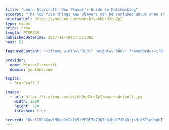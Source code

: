 ```yaml
---
title: "Learn Starcraft! New Player's Guide to Matchmaking"
excerpt: "The top five things new players can be confused about when starting off playing Starcraft 2!"
originalUrl: https://youtube.com/watch?v=bhDsd2coZpI
type: video
price: Free
length: PT5M33S
publishedDateTime: 2017-11-19T17:05:00Z
heat: 52

featuredContent: "<iframe width=\"800\" height=\"500\" frameborder=\"0\" src=\"https://www.youtube.com/embed/bhDsd2coZpI\" allow=\"accelerometer; autoplay; encrypted-media; gyroscope; picture-in-picture\" allowfullscreen></iframe>"

provider:
  name: WinterStarcraft
  domain: youtube.com

topics:
  - StarCraft 2

images:
  - url: https://i.ytimg.com/vi/bhDsd2coZpI/maxresdefault.jpg
    width: 1280
    height: 720
    isCached: true

secured: "Ovs5T8E4Xqw1MkdxJm2sIx5rPPOF7q79Q7hO/HUC7JSgDtjs9r8KTtw9eqkTjjCg1Tpbq/rdOR7Re1BveAZCS1ZMScdDj2Ae651UPSETZjzjSXlzxrXOuHcRrbmc8mZMQhA2yAImQYUXX/4Pw+lXbZEI/iQUh51Xgjwx2PbdlYKGQjg8qLszQOA5N/kCdYXShyNiwjFlmMctPOcss3eb96jyT4H9g74CzTD0fOhhVhEXLkyLOWiExikhhnZBTsxuY34ky0VjBueCts/u2A8xeDah7DXpxuFfGN5mOWBq5KJpG5a/f0Q6iFqhjYNy7MUsue+ZHfGaodLC2DwestYEdNBvOXanzxZpN0E4MwvQxWPq1lddnBnUvrVnhX2ujP6e9QZx7ap/LQBx2tDI6FTm2uNEGMmbnZNc0EBWa7AWh3c=;TTUzt/V8NBAJn2r9Z9EoFA=="
---
```


